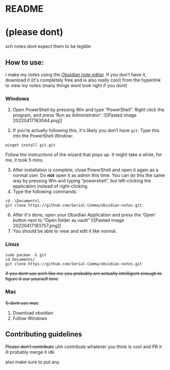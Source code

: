 #  README
# (please dont)



sch notes
dont expect them to be legible




## How to use:

I make my notes using the [Obsidian note editor](https://obsidian.md/). If you don’t have it, download it (it's completely free and is also really cool) from the hyperlink to view my notes (many things wont look right if you dont)

### Windows

1) Open PowerShell by pressing Win and type “PowerShell”. Right click the program, and press ‘Run as Administrator’.
![[Pasted image 20220417183044.png]]

2) If you’re actually following this, it's likely you don’t have `git`. Type this into the PowerShell Window:
```
winget install git.git
```
Follow the instructions of the wizard that pops up. It might take a while, for me, it took 5 mins.

3) After installation is complete, close PowerShell and open it again as a normal user. Do **not** open it as admin this time. You can do this the same way by pressing Win and typing “powershell”, but left-clicking the application instead of right-clicking.
4) Type the following commands:
```
cd .\Documents\
git clone https://github.com/Serial-Comma/obsidian-notes.git
```
6) After it's done, open your Obsidian Application and press the ‘Open’ button next to “Open folder as vault”
![[Pasted image 20220417183757.png]]
7) You should be able to view and edit it like normal.


### Linux
```
sudo pacman -S git
cd Documents/
git clone https://github.com/Serial-Comma/obsidian-notes.git
```
~~if you dont use arch like me you probably are actually intelligent enough to figure it our yourself time~~

### Mac
~~1) dont use mac~~
1) Download obsidian 
2) Follow Windows

## Contributing guidelines
~~Please don’t contribute~~
uhh contribute whatever you think is cool and PR it ill probably merge it idk

also make sure to put any 